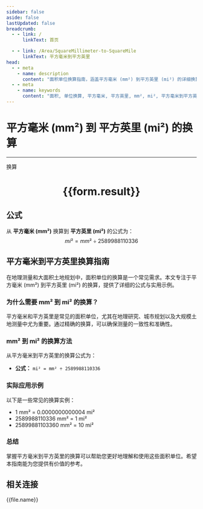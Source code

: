 ```yaml
---
sidebar: false
aside: false
lastUpdated: false
breadcrumb:
  - - link: /
      linkText: 首页

  - - link: /Area/SquareMillimeter-to-SquareMile
      linkText: 平方毫米到平方英里
head:
  - - meta
    - name: description
      content: "面积单位换算指南，涵盖平方毫米 (mm²) 到平方英里 (mi²) 的详细换算公式与说明。"
  - - meta
    - name: keywords
      content: "面积, 单位换算, 平方毫米, 平方英里, mm², mi², 平方毫米到平方英里, 面积换算指南"
---
```

# 平方毫米 (mm²) 到 平方英里 (mi²) 的换算
---
<script setup>
import { onMounted, reactive, inject, ref } from 'vue'
import { NButton, NForm, NFormItem, NInput, NInputNumber, NSelect, NCard, useMessage,NGrid ,NGi } from 'naive-ui'
import { defineClientComponent } from 'vitepress'
import { Area } from '../../files';

const convert = inject('convert')

const form = reactive({
  number: null,
  result: '',
})

const convertHandler = () => {
  if (form.number !== null && !isNaN(form.number)) {
    const convertedValue = parseFloat(form.number) / 2589988110336
    form.result = `${form.number}mm² = ${convertedValue.toFixed(12)}mi²`
  } else {
    form.result = '请输入有效的数值。'
  }
}
</script>

<n-form size="large" :model="form">
  <n-form-item label="平方毫米 (mm²)">
    <n-input-number v-model:value="form.number" placeholder="输入平方毫米" style="width: 100%" />
  </n-form-item>
  <n-form-item>
    <n-button type="info" @click="convertHandler" block>换算</n-button>
  </n-form-item>
</n-form>

<n-card  embedded :bordered="false" hoverable>
  <div  style="text-align:center">
    <h1>{{form.result}}</h1>
  </div>
</n-card>

## 公式

从 **平方毫米 (mm²)** 换算到 **平方英里 (mi²)** 的公式为：
$$ mi² = mm² \div 2589988110336 $$

## 平方毫米到平方英里换算指南

在地理测量和大面积土地规划中，面积单位的换算是一个常见需求。本文专注于平方毫米 (mm²) 到平方英里 (mi²) 的换算，提供了详细的公式与实用示例。

### 为什么需要 mm² 到 mi² 的换算？

平方毫米和平方英里是常见的面积单位，尤其在地理研究、城市规划以及大规模土地测量中尤为重要。通过精确的换算，可以确保测量的一致性和准确性。

### mm² 到 mi² 的换算方法

从平方毫米到平方英里的换算公式为：

- **公式：** `mi² = mm² ÷ 2589988110336`

### 实际应用示例

以下是一些常见的换算实例：

- 1 mm² = 0.0000000000004 mi²
- 2589988110336 mm² = 1 mi²
- 25899881103360 mm² = 10 mi²

### 总结

掌握平方毫米到平方英里的换算可以帮助您更好地理解和使用这些面积单位。希望本指南能为您提供有价值的参考。

## 相关连接
<n-grid x-gap="12" :cols="2">
  <n-gi v-for="(file, index) in Area" :key="index">
    <n-button
      text
      tag="a"
      :href="file.path"
      type="info"
    >
      {{file.name}}
    </n-button>
  </n-gi>
</n-grid>